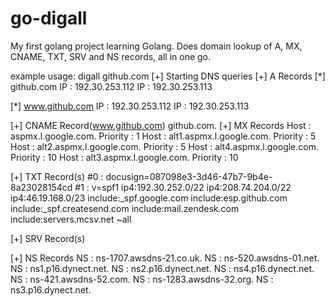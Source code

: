 # go-digall

My first golang project learning Golang. Does domain lookup of A, MX, CNAME, TXT, SRV and NS records, all in one go.

example usage: digall github.com
[+] Starting DNS queries
[+] A Records
[*] github.com
IP : 192.30.253.112 
IP : 192.30.253.113 

[*] www.github.com
IP : 192.30.253.112 
IP : 192.30.253.113 

[+] CNAME Record(www.github.com)
github.com.
[+] MX Records
Host : aspmx.l.google.com. Priority : 1 
Host : alt1.aspmx.l.google.com. Priority : 5 
Host : alt2.aspmx.l.google.com. Priority : 5 
Host : alt4.aspmx.l.google.com. Priority : 10 
Host : alt3.aspmx.l.google.com. Priority : 10 

[+] TXT Record(s)
#0 : docusign=087098e3-3d46-47b7-9b4e-8a23028154cd 
#1 : v=spf1 ip4:192.30.252.0/22 ip4:208.74.204.0/22 ip4:46.19.168.0/23 include:_spf.google.com include:esp.github.com include:_spf.createsend.com include:mail.zendesk.com include:servers.mcsv.net ~all 

[+] SRV Record(s)

[+] NS Records
NS : ns-1707.awsdns-21.co.uk. 
NS : ns-520.awsdns-01.net. 
NS : ns1.p16.dynect.net. 
NS : ns2.p16.dynect.net. 
NS : ns4.p16.dynect.net. 
NS : ns-421.awsdns-52.com. 
NS : ns-1283.awsdns-32.org. 
NS : ns3.p16.dynect.net.

